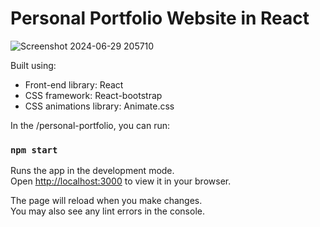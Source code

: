 # Personal Portfolio Website in React
![Screenshot 2024-06-29 205710](https://github.com/aryanvyas16/Portfolio-Website/assets/113963972/85dced42-c9c7-46b0-8ca4-6f2a8aa12ab2)

Built using:

- Front-end library: React
- CSS framework: React-bootstrap
- CSS animations library: Animate.css

In the /personal-portfolio, you can run:

### `npm start`

Runs the app in the development mode.\
Open [http://localhost:3000](http://localhost:3000) to view it in your browser.

The page will reload when you make changes.\
You may also see any lint errors in the console.

